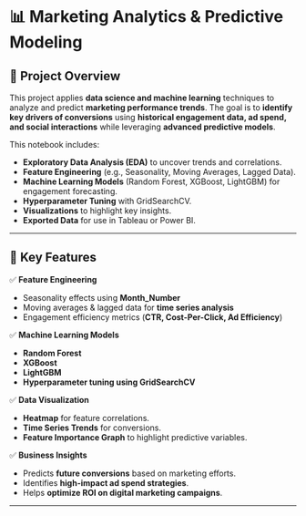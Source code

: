 # 📊 Marketing Analytics & Predictive Modeling

## 🚀 Project Overview
This project applies **data science and machine learning** techniques to analyze and predict **marketing performance trends**. The goal is to **identify key drivers of conversions** using **historical engagement data, ad spend, and social interactions** while leveraging **advanced predictive models**.

This notebook includes:
- **Exploratory Data Analysis (EDA)** to uncover trends and correlations.
- **Feature Engineering** (e.g., Seasonality, Moving Averages, Lagged Data).
- **Machine Learning Models** (Random Forest, XGBoost, LightGBM) for engagement forecasting.
- **Hyperparameter Tuning** with GridSearchCV.
- **Visualizations** to highlight key insights.
- **Exported Data** for use in Tableau or Power BI.

---

## 📌 Key Features
✅ **Feature Engineering**
- Seasonality effects using **Month_Number**
- Moving averages & lagged data for **time series analysis**
- Engagement efficiency metrics (**CTR, Cost-Per-Click, Ad Efficiency**)

✅ **Machine Learning Models**
- **Random Forest**
- **XGBoost**
- **LightGBM**
- **Hyperparameter tuning using GridSearchCV**

✅ **Data Visualization**
- **Heatmap** for feature correlations.
- **Time Series Trends** for conversions.
- **Feature Importance Graph** to highlight predictive variables.

✅ **Business Insights**
- Predicts **future conversions** based on marketing efforts.
- Identifies **high-impact ad spend strategies**.
- Helps **optimize ROI on digital marketing campaigns**.

---

